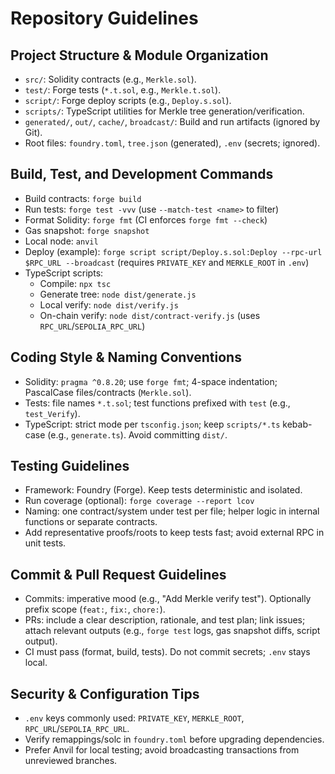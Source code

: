 # Repository Guidelines

## Project Structure & Module Organization
- `src/`: Solidity contracts (e.g., `Merkle.sol`).
- `test/`: Forge tests (`*.t.sol`, e.g., `Merkle.t.sol`).
- `script/`: Forge deploy scripts (e.g., `Deploy.s.sol`).
- `scripts/`: TypeScript utilities for Merkle tree generation/verification.
- `generated/`, `out/`, `cache/`, `broadcast/`: Build and run artifacts (ignored by Git).
- Root files: `foundry.toml`, `tree.json` (generated), `.env` (secrets; ignored).

## Build, Test, and Development Commands
- Build contracts: `forge build`
- Run tests: `forge test -vvv` (use `--match-test <name>` to filter)
- Format Solidity: `forge fmt` (CI enforces `forge fmt --check`)
- Gas snapshot: `forge snapshot`
- Local node: `anvil`
- Deploy (example): `forge script script/Deploy.s.sol:Deploy --rpc-url $RPC_URL --broadcast` (requires `PRIVATE_KEY` and `MERKLE_ROOT` in `.env`)
- TypeScript scripts:
  - Compile: `npx tsc`
  - Generate tree: `node dist/generate.js`
  - Local verify: `node dist/verify.js`
  - On-chain verify: `node dist/contract-verify.js` (uses `RPC_URL`/`SEPOLIA_RPC_URL`)

## Coding Style & Naming Conventions
- Solidity: `pragma ^0.8.20`; use `forge fmt`; 4-space indentation; PascalCase files/contracts (`Merkle.sol`).
- Tests: file names `*.t.sol`; test functions prefixed with `test` (e.g., `test_Verify`).
- TypeScript: strict mode per `tsconfig.json`; keep `scripts/*.ts` kebab-case (e.g., `generate.ts`). Avoid committing `dist/`.

## Testing Guidelines
- Framework: Foundry (Forge). Keep tests deterministic and isolated.
- Run coverage (optional): `forge coverage --report lcov`
- Naming: one contract/system under test per file; helper logic in internal functions or separate contracts.
- Add representative proofs/roots to keep tests fast; avoid external RPC in unit tests.

## Commit & Pull Request Guidelines
- Commits: imperative mood (e.g., "Add Merkle verify test"). Optionally prefix scope (`feat:`, `fix:`, `chore:`).
- PRs: include a clear description, rationale, and test plan; link issues; attach relevant outputs (e.g., `forge test` logs, gas snapshot diffs, script output).
- CI must pass (format, build, tests). Do not commit secrets; `.env` stays local.

## Security & Configuration Tips
- `.env` keys commonly used: `PRIVATE_KEY`, `MERKLE_ROOT`, `RPC_URL`/`SEPOLIA_RPC_URL`.
- Verify remappings/solc in `foundry.toml` before upgrading dependencies.
- Prefer Anvil for local testing; avoid broadcasting transactions from unreviewed branches.
